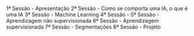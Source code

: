  1ª Sessão - Apresentação 
 2ª Sessão - Como se comporta uma IA, o que é uma IA
 3ª Sessão - Machine Learning
 4ª Sessão - 
 5ª Sessão - Aprendizagem não supervisionada
 6ª Sessão - Aprendizagem supervisionada
 7ª Sessão - Segmentações
 8ª Sessão - Projeto
 
